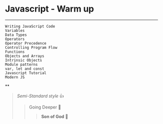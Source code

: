 # Javascript - Warm up
***

    Writing JavaScript Code
    Variables
    Data Types
    Operators
    Operator Precedence
    Controlling Program Flow
    Functions
    Objects and Arrays
    Intrinsic Objects
    Module patterns
    var, let and const
    Javascript Tutorial
    Modern JS

**
> _Semi-Standard style_ :+1:
>> Going Deeper :muscle:
>>> __Son of God__ :clap:
